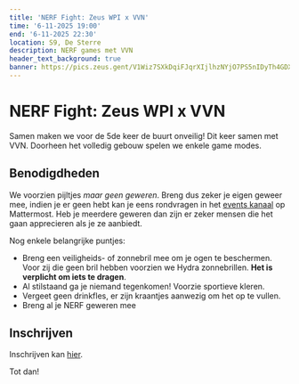 ```yaml
---
title: 'NERF Fight: Zeus WPI x VVN'
time: '6-11-2025 19:00' 
end: '6-11-2025 22:30' 
location: S9, De Sterre
description: NERF games met VVN
header_text_background: true 
banner: https://pics.zeus.gent/V1Wiz7SXkDqiFJqrXIjlhzNYjO7PS5nIDyTh4GDX.jpg
---
```


# NERF Fight: Zeus WPI x VVN

Samen maken we voor de 5de keer de buurt onveilig!
Dit keer samen met VVN.
Doorheen het volledig gebouw spelen we enkele game modes.

## Benodigdheden

We voorzien pijltjes _maar geen geweren_. Breng dus zeker je eigen geweer mee, indien je er geen hebt kan je eens rondvragen in het [events kanaal][events] op Mattermost.
Heb je meerdere geweren dan zijn er zeker mensen die het gaan apprecieren als je ze aanbiedt.

Nog enkele belangrijke puntjes:

- Breng een veiligheids- of zonnebril mee om je ogen te beschermen. Voor zij die geen bril hebben voorzien we Hydra zonnebrillen. **Het is verplicht om iets te dragen**.
- Al stilstaand ga je niemand tegenkomen! Voorzie sportieve kleren.
- Vergeet geen drinkfles, er zijn kraantjes aanwezig om het op te vullen.
- Breng al je NERF geweren mee

## Inschrijven 

Inschrijven kan [hier](https://event.student.ugent.be/events/407).


Tot dan!

[events]: https://mattermost.zeus.gent/zeus/channels/events

